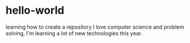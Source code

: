 # hello-world
learning how to create a repository
I love computer science and problem solving, I'm learning a lot of new technologies this year.
